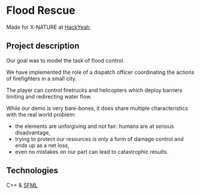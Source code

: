 # Flood Rescue 

Made for X-NATURE at [HackYeah](https://hackyeah.pl).

## Project description

Our goal was to model the task of flood control. 

We have implemented the role of a dispatch officer
coordinating the actions of firefighters in a small city.

The player can control firetrucks and helicopters which deploy barriers limiting and redirecting
water flow.

While our demo is very bare-bones, it does share multiple
characteristics with the real world problem:
- the elements are unforgiving and not fair: humans are at serious disadvantage,
- trying to protect our resources is only a form of damage control and ends up as a net loss,
- even no mistakes on our part can lead to catastrophic results.

## Technologies
C++ & [SFML](https://www.sfml-dev.org/)

